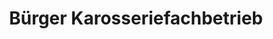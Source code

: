 ---
title: "Bürger Karosseriefachbetrieb"
url: /schwetzingen/buerger-karosseriefachbetrieb/
shop: Autowerkstatt
---